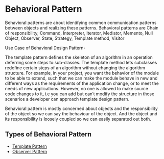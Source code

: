 # Behavioral Pattern ##############

Behavioral patterns are about identifying common communication patterns between objects and realizing these patterns. 
Behavioral patterns are Chain of responsibility, Command, Interpreter, Iterator, Mediator, Memento, Null Object, Observer, State, Strategy, Template method, Visitor 

Use Case of Behavioral Design Pattern- 

The template pattern defines the skeleton of an algorithm in an operation deferring some steps to sub-classes. The template method lets subclasses redefine certain steps of an algorithm without changing the algorithm structure. For example, in your project, you want the behavior of the module to be able to extend, such that we can make the module behave in new and different ways as the requirements of the application change, or to meet the needs of new applications. However, no one is allowed to make source code changes to it, i.e you can add but can’t modify the structure in those scenarios a developer can approach template design pattern.

Behavioral pattern is mostly concerned about objects and the responsibility of the object so we can say the behaviour of the object. And the object and its responsibility is loosely coupled so we can easily separated out both.

## Types of Behavioral Pattern

- [Template Pattern](template.md)
- [Observer Pattern](observer.md)